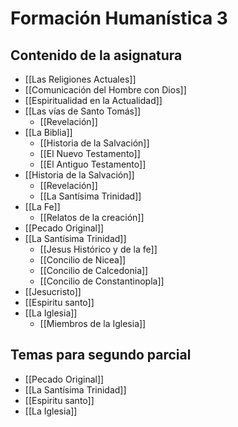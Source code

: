 # Formación Humanística 3 


## Contenido de la asignatura
- [[Las Religiones Actuales]]
- [[Comunicación del Hombre con Dios]]
- [[Espiritualidad en la Actualidad]]
- [[Las vías de Santo Tomás]]
	- [[Revelación]]
- [[La Biblia]]
	- [[Historia de la Salvación]]
	- [[El Nuevo Testamento]]
	- [[El Antiguo Testamento]]
- [[Historia de la Salvación]]
	- [[Revelación]]
	- [[La Santísima Trinidad]]
- [[La Fe]]
	- [[Relatos de la creación]]
- [[Pecado Original]]
- [[La Santísima Trinidad]]
	- [[Jesus Histórico y de la fe]]
	- [[Concilio de Nicea]]
	- [[Concilio de Calcedonia]]
	- [[Concilio de Constantinopla]]
- [[Jesucristo]]
- [[Espiritu santo]]
- [[La Iglesia]]
	- [[Miembros de la Iglesia]]

## Temas para segundo parcial
- [[Pecado Original]]
- [[La Santísima Trinidad]]
- [[Espiritu santo]]
- [[La Iglesia]]